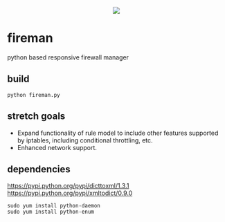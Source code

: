<p align="center">
<img src="https://raw.github.com/catmanjan/fireman/master/fireman.png" />
</p>

fireman
=======
python based responsive firewall manager

build
-----
```
python fireman.py
```

stretch goals
-------------
* Expand functionality of rule model to include other features supported by iptables, including conditional throttling, etc.
* Enhanced network support.

dependencies
------------
https://pypi.python.org/pypi/dicttoxml/1.3.1
https://pypi.python.org/pypi/xmltodict/0.9.0
```
sudo yum install python-daemon
sudo yum install python-enum
```

